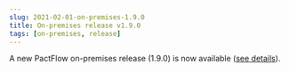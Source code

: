 ```yaml
---
slug: 2021-02-01-on-premises-1.9.0
title: On-premises release v1.9.0
tags: [on-premises, release]
---
```


A new PactFlow on-premises release (1.9.0) is now available ([see details](https://docs.pactflow.io/docs/on-premises/releases/1.9.0)).
